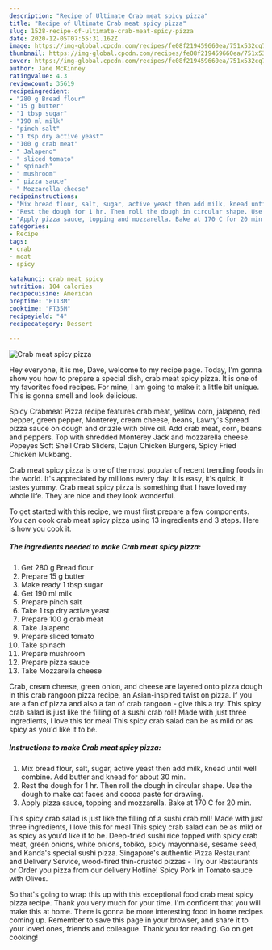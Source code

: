 ```yaml
---
description: "Recipe of Ultimate Crab meat spicy pizza"
title: "Recipe of Ultimate Crab meat spicy pizza"
slug: 1528-recipe-of-ultimate-crab-meat-spicy-pizza
date: 2020-12-05T07:55:31.162Z
image: https://img-global.cpcdn.com/recipes/fe08f219459660ea/751x532cq70/crab-meat-spicy-pizza-recipe-main-photo.jpg
thumbnail: https://img-global.cpcdn.com/recipes/fe08f219459660ea/751x532cq70/crab-meat-spicy-pizza-recipe-main-photo.jpg
cover: https://img-global.cpcdn.com/recipes/fe08f219459660ea/751x532cq70/crab-meat-spicy-pizza-recipe-main-photo.jpg
author: Jane McKinney
ratingvalue: 4.3
reviewcount: 35619
recipeingredient:
- "280 g Bread flour"
- "15 g butter"
- "1 tbsp sugar"
- "190 ml milk"
- "pinch salt"
- "1 tsp dry active yeast"
- "100 g crab meat"
- " Jalapeno"
- " sliced tomato"
- " spinach"
- " mushroom"
- " pizza sauce"
- " Mozzarella cheese"
recipeinstructions:
- "Mix bread flour, salt, sugar, active yeast then add milk, knead until well combine. Add butter and knead for about 30 min."
- "Rest the dough for 1 hr. Then roll the dough in circular shape. Use the dough to make cat faces and cocoa paste for drawing."
- "Apply pizza sauce, topping and mozzarella. Bake at 170 C for 20 min."
categories:
- Recipe
tags:
- crab
- meat
- spicy

katakunci: crab meat spicy 
nutrition: 104 calories
recipecuisine: American
preptime: "PT13M"
cooktime: "PT35M"
recipeyield: "4"
recipecategory: Dessert

---
```



![Crab meat spicy pizza](https://img-global.cpcdn.com/recipes/fe08f219459660ea/751x532cq70/crab-meat-spicy-pizza-recipe-main-photo.jpg)

Hey everyone, it is me, Dave, welcome to my recipe page. Today, I'm gonna show you how to prepare a special dish, crab meat spicy pizza. It is one of my favorites food recipes. For mine, I am going to make it a little bit unique. This is gonna smell and look delicious.

Spicy Crabmeat Pizza recipe features crab meat, yellow corn, jalapeno, red pepper, green pepper, Monterey, cream cheese, beans, Lawry&#39;s Spread pizza sauce on dough and drizzle with olive oil. Add crab meat, corn, beans and peppers. Top with shredded Monterey Jack and mozzarella cheese. Popeyes Soft Shell Crab Sliders, Cajun Chicken Burgers, Spicy Fried Chicken Mukbang.

Crab meat spicy pizza is one of the most popular of recent trending foods in the world. It's appreciated by millions every day. It is easy, it's quick, it tastes yummy. Crab meat spicy pizza is something that I have loved my whole life. They are nice and they look wonderful.


To get started with this recipe, we must first prepare a few components. You can cook crab meat spicy pizza using 13 ingredients and 3 steps. Here is how you cook it.

<!--inarticleads1-->

##### The ingredients needed to make Crab meat spicy pizza:

1. Get 280 g Bread flour
1. Prepare 15 g butter
1. Make ready 1 tbsp sugar
1. Get 190 ml milk
1. Prepare pinch salt
1. Take 1 tsp dry active yeast
1. Prepare 100 g crab meat
1. Take  Jalapeno
1. Prepare  sliced tomato
1. Take  spinach
1. Prepare  mushroom
1. Prepare  pizza sauce
1. Take  Mozzarella cheese


Crab, cream cheese, green onion, and cheese are layered onto pizza dough in this crab rangoon pizza recipe, an Asian-inspired twist on pizza. If you are a fan of pizza and also a fan of crab rangoon - give this a try. This spicy crab salad is just like the filling of a sushi crab roll! Made with just three ingredients, I love this for meal This spicy crab salad can be as mild or as spicy as you&#39;d like it to be. 

<!--inarticleads2-->

##### Instructions to make Crab meat spicy pizza:

1. Mix bread flour, salt, sugar, active yeast then add milk, knead until well combine. Add butter and knead for about 30 min.
1. Rest the dough for 1 hr. Then roll the dough in circular shape. Use the dough to make cat faces and cocoa paste for drawing.
1. Apply pizza sauce, topping and mozzarella. Bake at 170 C for 20 min.


This spicy crab salad is just like the filling of a sushi crab roll! Made with just three ingredients, I love this for meal This spicy crab salad can be as mild or as spicy as you&#39;d like it to be. Deep-fried sushi rice topped with spicy crab meat, green onions, white onions, tobiko, spicy mayonnaise, sesame seed, and Kanda&#39;s special sushi pizza. Singapore&#39;s authentic Pizza Restaurant and Delivery Service, wood-fired thin-crusted pizzas - Try our Restaurants or Order you pizza from our delivery Hotline! Spicy Pork in Tomato sauce with Olives. 

So that's going to wrap this up with this exceptional food crab meat spicy pizza recipe. Thank you very much for your time. I'm confident that you will make this at home. There is gonna be more interesting food in home recipes coming up. Remember to save this page in your browser, and share it to your loved ones, friends and colleague. Thank you for reading. Go on get cooking!
